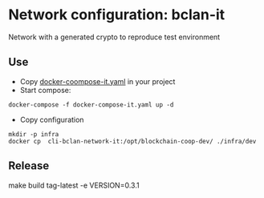 # Network configuration: bclan-it

Network with a generated crypto to reproduce test environment

## Use
 * Copy [docker-coompose-it.yaml](docker-coompose-it.yaml) in your project
 * Start compose:
```
docker-compose -f docker-compose-it.yaml up -d
```
 * Copy configuration
```
mkdir -p infra
docker cp  cli-bclan-network-it:/opt/blockchain-coop-dev/ ./infra/dev
```


## Release
make build tag-latest -e VERSION=0.3.1
